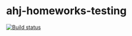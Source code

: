 # ahj-homeworks-testing

[![Build status](https://ci.appveyor.com/api/projects/status/t3g49xh8qr1bt0wa/branch/master?svg=true)](https://ci.appveyor.com/project/Lazy-ferret/ahj-homeworks-testing/branch/master)
